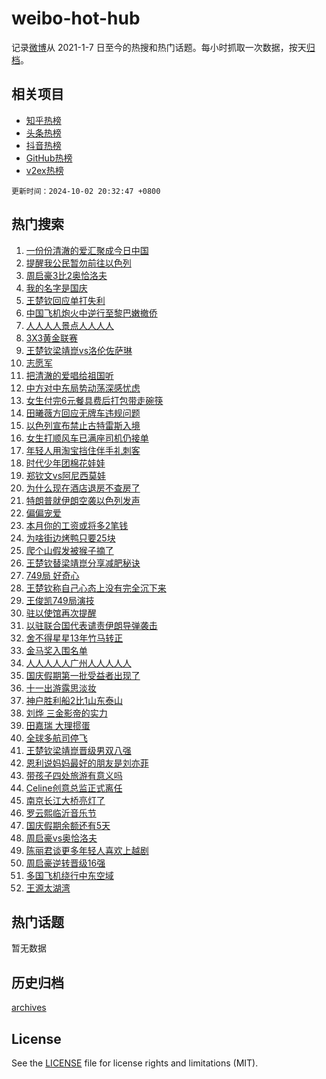 # weibo-hot-hub

记录[微博](https://www.weibo.com)从 2021-1-7 日至今的热搜和热门话题。每小时抓取一次数据，按天[归档](archives)。

## 相关项目

- [知乎热榜](https://github.com/lonnyzhang423/zhihu-hot-hub)
- [头条热榜](https://github.com/lonnyzhang423/toutiao-hot-hub)
- [抖音热榜](https://github.com/lonnyzhang423/douyin-hot-hub)
- [GitHub热榜](https://github.com/lonnyzhang423/github-hot-hub)
- [v2ex热榜](https://github.com/lonnyzhang423/v2ex-hot-hub)


`更新时间：2024-10-02 20:32:47 +0800`

## 热门搜索

1. [一份份清澈的爱汇聚成今日中国](https://m.weibo.cn/search?containerid=100103type%3D1%26t%3D10%26q%3D%23%E4%B8%80%E4%BB%BD%E4%BB%BD%E6%B8%85%E6%BE%88%E7%9A%84%E7%88%B1%E6%B1%87%E8%81%9A%E6%88%90%E4%BB%8A%E6%97%A5%E4%B8%AD%E5%9B%BD%23&stream_entry_id=51&isnewpage=1&extparam=seat%3D1%26c_type%3D51%26stream_entry_id%3D51%26cate%3D10103%26dgr%3D0%26pos%3D0%26filter_type%3Drealtimehot%26q%3D%2523%25E4%25B8%2580%25E4%25BB%25BD%25E4%25BB%25BD%25E6%25B8%2585%25E6%25BE%2588%25E7%259A%2584%25E7%2588%25B1%25E6%25B1%2587%25E8%2581%259A%25E6%2588%2590%25E4%25BB%258A%25E6%2597%25A5%25E4%25B8%25AD%25E5%259B%25BD%2523%26display_time%3D1727872366%26pre_seqid%3D17278723661860115975854)
1. [提醒我公民暂勿前往以色列](https://m.weibo.cn/search?containerid=100103type%3D1%26t%3D10%26q%3D%23%E6%8F%90%E9%86%92%E6%88%91%E5%85%AC%E6%B0%91%E6%9A%82%E5%8B%BF%E5%89%8D%E5%BE%80%E4%BB%A5%E8%89%B2%E5%88%97%23&stream_entry_id=31&isnewpage=1&extparam=seat%3D1%26flag%3D1%26realpos%3D1%26q%3D%2523%25E6%258F%2590%25E9%2586%2592%25E6%2588%2591%25E5%2585%25AC%25E6%25B0%2591%25E6%259A%2582%25E5%258B%25BF%25E5%2589%258D%25E5%25BE%2580%25E4%25BB%25A5%25E8%2589%25B2%25E5%2588%2597%2523%26dgr%3D0%26lcate%3D5001%26stream_entry_id%3D31%26cate%3D5001%26band_rank%3D1%26filter_type%3Drealtimehot%26pos%3D0%26c_type%3D31%26display_time%3D1727872366%26pre_seqid%3D17278723661860115975854)
1. [周启豪3比2奥恰洛夫](https://m.weibo.cn/search?containerid=100103type%3D1%26t%3D10%26q%3D%23%E5%91%A8%E5%90%AF%E8%B1%AA3%E6%AF%942%E5%A5%A5%E6%81%B0%E6%B4%9B%E5%A4%AB%23&stream_entry_id=31&isnewpage=1&extparam=seat%3D1%26flag%3D1%26realpos%3D2%26q%3D%2523%25E5%2591%25A8%25E5%2590%25AF%25E8%25B1%25AA3%25E6%25AF%25942%25E5%25A5%25A5%25E6%2581%25B0%25E6%25B4%259B%25E5%25A4%25AB%2523%26dgr%3D0%26lcate%3D5001%26stream_entry_id%3D31%26cate%3D5001%26band_rank%3D2%26filter_type%3Drealtimehot%26pos%3D1%26c_type%3D31%26display_time%3D1727872366%26pre_seqid%3D17278723661860115975854)
1. [我的名字是国庆](https://m.weibo.cn/search?containerid=100103type%3D1%26t%3D10%26q%3D%23%E6%88%91%E7%9A%84%E5%90%8D%E5%AD%97%E6%98%AF%E5%9B%BD%E5%BA%86%23&stream_entry_id=31&isnewpage=1&extparam=seat%3D1%26flag%3D0%26realpos%3D3%26q%3D%2523%25E6%2588%2591%25E7%259A%2584%25E5%2590%258D%25E5%25AD%2597%25E6%2598%25AF%25E5%259B%25BD%25E5%25BA%2586%2523%26dgr%3D0%26lcate%3D5001%26stream_entry_id%3D31%26cate%3D5001%26band_rank%3D3%26filter_type%3Drealtimehot%26pos%3D2%26c_type%3D31%26display_time%3D1727872366%26pre_seqid%3D17278723661860115975854)
1. [王楚钦回应单打失利](https://m.weibo.cn/search?containerid=100103type%3D1%26t%3D10%26q%3D%23%E7%8E%8B%E6%A5%9A%E9%92%A6%E5%9B%9E%E5%BA%94%E5%8D%95%E6%89%93%E5%A4%B1%E5%88%A9%23&stream_entry_id=31&isnewpage=1&extparam=seat%3D1%26flag%3D1%26realpos%3D4%26q%3D%2523%25E7%258E%258B%25E6%25A5%259A%25E9%2592%25A6%25E5%259B%259E%25E5%25BA%2594%25E5%258D%2595%25E6%2589%2593%25E5%25A4%25B1%25E5%2588%25A9%2523%26dgr%3D0%26lcate%3D5001%26stream_entry_id%3D31%26cate%3D5001%26band_rank%3D4%26filter_type%3Drealtimehot%26pos%3D3%26c_type%3D31%26display_time%3D1727872366%26pre_seqid%3D17278723661860115975854)
1. [中国飞机炮火中逆行至黎巴嫩撤侨](https://m.weibo.cn/search?containerid=100103type%3D1%26t%3D10%26q%3D%23%E4%B8%AD%E5%9B%BD%E9%A3%9E%E6%9C%BA%E7%82%AE%E7%81%AB%E4%B8%AD%E9%80%86%E8%A1%8C%E8%87%B3%E9%BB%8E%E5%B7%B4%E5%AB%A9%E6%92%A4%E4%BE%A8%23&stream_entry_id=31&isnewpage=1&extparam=seat%3D1%26flag%3D1%26realpos%3D5%26q%3D%2523%25E4%25B8%25AD%25E5%259B%25BD%25E9%25A3%259E%25E6%259C%25BA%25E7%2582%25AE%25E7%2581%25AB%25E4%25B8%25AD%25E9%2580%2586%25E8%25A1%258C%25E8%2587%25B3%25E9%25BB%258E%25E5%25B7%25B4%25E5%25AB%25A9%25E6%2592%25A4%25E4%25BE%25A8%2523%26dgr%3D0%26lcate%3D5001%26stream_entry_id%3D31%26cate%3D5001%26band_rank%3D5%26filter_type%3Drealtimehot%26pos%3D4%26c_type%3D31%26display_time%3D1727872366%26pre_seqid%3D17278723661860115975854)
1. [人人人人景点人人人人](https://m.weibo.cn/search?containerid=100103type%3D1%26t%3D10%26q%3D%23%E4%BA%BA%E4%BA%BA%E4%BA%BA%E4%BA%BA%E6%99%AF%E7%82%B9%E4%BA%BA%E4%BA%BA%E4%BA%BA%E4%BA%BA%23&stream_entry_id=31&isnewpage=1&extparam=seat%3D1%26flag%3D0%26realpos%3D6%26q%3D%2523%25E4%25BA%25BA%25E4%25BA%25BA%25E4%25BA%25BA%25E4%25BA%25BA%25E6%2599%25AF%25E7%2582%25B9%25E4%25BA%25BA%25E4%25BA%25BA%25E4%25BA%25BA%25E4%25BA%25BA%2523%26dgr%3D0%26lcate%3D5001%26stream_entry_id%3D31%26cate%3D5001%26band_rank%3D6%26filter_type%3Drealtimehot%26pos%3D5%26c_type%3D31%26display_time%3D1727872366%26pre_seqid%3D17278723661860115975854)
1. [3X3黄金联赛](https://m.weibo.cn/search?containerid=100103type%3D1%26t%3D10%26q%3D%233X3%E9%BB%84%E9%87%91%E8%81%94%E8%B5%9B%23&stream_entry_id=31&isnewpage=1&extparam=seat%3D1%26pos%3D6%26adid%3D258234%26is_ad_pos%3D1%26filter_type%3Drealtimehot%26q%3D%25233X3%25E9%25BB%2584%25E9%2587%2591%25E8%2581%2594%25E8%25B5%259B%2523%26dgr%3D0%26stream_entry_id%3D31%26cate%3D5001%26lcate%3D5001%26topic_ad%3D1%26band_rank%3D7%26c_type%3D31%26display_time%3D1727872366%26pre_seqid%3D17278723661860115975854)
1. [王楚钦梁靖崑vs洛伦佐萨琳](https://m.weibo.cn/search?containerid=100103type%3D1%26t%3D10%26q%3D%23%E7%8E%8B%E6%A5%9A%E9%92%A6%E6%A2%81%E9%9D%96%E5%B4%91vs%E6%B4%9B%E4%BC%A6%E4%BD%90%E8%90%A8%E7%90%B3%23&stream_entry_id=31&isnewpage=1&extparam=seat%3D1%26flag%3D0%26realpos%3D7%26q%3D%2523%25E7%258E%258B%25E6%25A5%259A%25E9%2592%25A6%25E6%25A2%2581%25E9%259D%2596%25E5%25B4%2591vs%25E6%25B4%259B%25E4%25BC%25A6%25E4%25BD%2590%25E8%2590%25A8%25E7%2590%25B3%2523%26dgr%3D0%26lcate%3D5001%26stream_entry_id%3D31%26cate%3D5001%26band_rank%3D7%26filter_type%3Drealtimehot%26pos%3D7%26c_type%3D31%26display_time%3D1727872366%26pre_seqid%3D17278723661860115975854)
1. [志愿军](https://m.weibo.cn/search?containerid=100103type%3D1%26t%3D10%26q%3D%E5%BF%97%E6%84%BF%E5%86%9B&stream_entry_id=31&isnewpage=1&extparam=seat%3D1%26flag%3D0%26realpos%3D8%26q%3D%25E5%25BF%2597%25E6%2584%25BF%25E5%2586%259B%26dgr%3D0%26lcate%3D5001%26stream_entry_id%3D31%26cate%3D5001%26band_rank%3D8%26filter_type%3Drealtimehot%26pos%3D8%26c_type%3D31%26display_time%3D1727872366%26pre_seqid%3D17278723661860115975854)
1. [把清澈的爱唱给祖国听](https://m.weibo.cn/search?containerid=100103type%3D1%26t%3D10%26q%3D%23%E6%8A%8A%E6%B8%85%E6%BE%88%E7%9A%84%E7%88%B1%E5%94%B1%E7%BB%99%E7%A5%96%E5%9B%BD%E5%90%AC%23&stream_entry_id=31&isnewpage=1&extparam=seat%3D1%26flag%3D32768%26realpos%3D9%26q%3D%2523%25E6%258A%258A%25E6%25B8%2585%25E6%25BE%2588%25E7%259A%2584%25E7%2588%25B1%25E5%2594%25B1%25E7%25BB%2599%25E7%25A5%2596%25E5%259B%25BD%25E5%2590%25AC%2523%26dgr%3D0%26lcate%3D5001%26stream_entry_id%3D31%26cate%3D5001%26band_rank%3D9%26filter_type%3Drealtimehot%26pos%3D9%26c_type%3D31%26display_time%3D1727872366%26pre_seqid%3D17278723661860115975854)
1. [中方对中东局势动荡深感忧虑](https://m.weibo.cn/search?containerid=100103type%3D1%26t%3D10%26q%3D%23%E4%B8%AD%E6%96%B9%E5%AF%B9%E4%B8%AD%E4%B8%9C%E5%B1%80%E5%8A%BF%E5%8A%A8%E8%8D%A1%E6%B7%B1%E6%84%9F%E5%BF%A7%E8%99%91%23&stream_entry_id=31&isnewpage=1&extparam=seat%3D1%26flag%3D0%26realpos%3D10%26q%3D%2523%25E4%25B8%25AD%25E6%2596%25B9%25E5%25AF%25B9%25E4%25B8%25AD%25E4%25B8%259C%25E5%25B1%2580%25E5%258A%25BF%25E5%258A%25A8%25E8%258D%25A1%25E6%25B7%25B1%25E6%2584%259F%25E5%25BF%25A7%25E8%2599%2591%2523%26dgr%3D0%26lcate%3D5001%26stream_entry_id%3D31%26cate%3D5001%26band_rank%3D10%26filter_type%3Drealtimehot%26pos%3D10%26c_type%3D31%26display_time%3D1727872366%26pre_seqid%3D17278723661860115975854)
1. [女生付完6元餐具费后打包带走碗筷](https://m.weibo.cn/search?containerid=100103type%3D1%26t%3D10%26q%3D%23%E5%A5%B3%E7%94%9F%E4%BB%98%E5%AE%8C6%E5%85%83%E9%A4%90%E5%85%B7%E8%B4%B9%E5%90%8E%E6%89%93%E5%8C%85%E5%B8%A6%E8%B5%B0%E7%A2%97%E7%AD%B7%23&stream_entry_id=31&isnewpage=1&extparam=seat%3D1%26flag%3D1%26realpos%3D11%26q%3D%2523%25E5%25A5%25B3%25E7%2594%259F%25E4%25BB%2598%25E5%25AE%258C6%25E5%2585%2583%25E9%25A4%2590%25E5%2585%25B7%25E8%25B4%25B9%25E5%2590%258E%25E6%2589%2593%25E5%258C%2585%25E5%25B8%25A6%25E8%25B5%25B0%25E7%25A2%2597%25E7%25AD%25B7%2523%26dgr%3D0%26lcate%3D5001%26stream_entry_id%3D31%26cate%3D5001%26band_rank%3D11%26filter_type%3Drealtimehot%26pos%3D11%26c_type%3D31%26display_time%3D1727872366%26pre_seqid%3D17278723661860115975854)
1. [田曦薇方回应无牌车违规问题](https://m.weibo.cn/search?containerid=100103type%3D1%26t%3D10%26q%3D%23%E7%94%B0%E6%9B%A6%E8%96%87%E6%96%B9%E5%9B%9E%E5%BA%94%E6%97%A0%E7%89%8C%E8%BD%A6%E8%BF%9D%E8%A7%84%E9%97%AE%E9%A2%98%23&stream_entry_id=31&isnewpage=1&extparam=seat%3D1%26flag%3D1%26realpos%3D12%26q%3D%2523%25E7%2594%25B0%25E6%259B%25A6%25E8%2596%2587%25E6%2596%25B9%25E5%259B%259E%25E5%25BA%2594%25E6%2597%25A0%25E7%2589%258C%25E8%25BD%25A6%25E8%25BF%259D%25E8%25A7%2584%25E9%2597%25AE%25E9%25A2%2598%2523%26dgr%3D0%26lcate%3D5001%26stream_entry_id%3D31%26cate%3D5001%26band_rank%3D12%26filter_type%3Drealtimehot%26pos%3D12%26c_type%3D31%26display_time%3D1727872366%26pre_seqid%3D17278723661860115975854)
1. [以色列宣布禁止古特雷斯入境](https://m.weibo.cn/search?containerid=100103type%3D1%26t%3D10%26q%3D%23%E4%BB%A5%E8%89%B2%E5%88%97%E5%AE%A3%E5%B8%83%E7%A6%81%E6%AD%A2%E5%8F%A4%E7%89%B9%E9%9B%B7%E6%96%AF%E5%85%A5%E5%A2%83%23&stream_entry_id=31&isnewpage=1&extparam=seat%3D1%26flag%3D0%26realpos%3D13%26q%3D%2523%25E4%25BB%25A5%25E8%2589%25B2%25E5%2588%2597%25E5%25AE%25A3%25E5%25B8%2583%25E7%25A6%2581%25E6%25AD%25A2%25E5%258F%25A4%25E7%2589%25B9%25E9%259B%25B7%25E6%2596%25AF%25E5%2585%25A5%25E5%25A2%2583%2523%26dgr%3D0%26lcate%3D5001%26stream_entry_id%3D31%26cate%3D5001%26band_rank%3D13%26filter_type%3Drealtimehot%26pos%3D13%26c_type%3D31%26display_time%3D1727872366%26pre_seqid%3D17278723661860115975854)
1. [女生打顺风车已满座司机仍接单](https://m.weibo.cn/search?containerid=100103type%3D1%26t%3D10%26q%3D%23%E5%A5%B3%E7%94%9F%E6%89%93%E9%A1%BA%E9%A3%8E%E8%BD%A6%E5%B7%B2%E6%BB%A1%E5%BA%A7%E5%8F%B8%E6%9C%BA%E4%BB%8D%E6%8E%A5%E5%8D%95%23&stream_entry_id=31&isnewpage=1&extparam=seat%3D1%26flag%3D2%26realpos%3D14%26q%3D%2523%25E5%25A5%25B3%25E7%2594%259F%25E6%2589%2593%25E9%25A1%25BA%25E9%25A3%258E%25E8%25BD%25A6%25E5%25B7%25B2%25E6%25BB%25A1%25E5%25BA%25A7%25E5%258F%25B8%25E6%259C%25BA%25E4%25BB%258D%25E6%258E%25A5%25E5%258D%2595%2523%26dgr%3D0%26lcate%3D5001%26stream_entry_id%3D31%26cate%3D5001%26band_rank%3D14%26filter_type%3Drealtimehot%26pos%3D14%26c_type%3D31%26display_time%3D1727872366%26pre_seqid%3D17278723661860115975854)
1. [年轻人用淘宝挡住伴手礼刺客](https://m.weibo.cn/search?containerid=100103type%3D1%26t%3D10%26q%3D%23%E5%B9%B4%E8%BD%BB%E4%BA%BA%E7%94%A8%E6%B7%98%E5%AE%9D%E6%8C%A1%E4%BD%8F%E4%BC%B4%E6%89%8B%E7%A4%BC%E5%88%BA%E5%AE%A2%23&stream_entry_id=31&isnewpage=1&extparam=seat%3D1%26pos%3D15%26adid%3D258287%26realpos%3D15%26q%3D%2523%25E5%25B9%25B4%25E8%25BD%25BB%25E4%25BA%25BA%25E7%2594%25A8%25E6%25B7%2598%25E5%25AE%259D%25E6%258C%25A1%25E4%25BD%258F%25E4%25BC%25B4%25E6%2589%258B%25E7%25A4%25BC%25E5%2588%25BA%25E5%25AE%25A2%2523%26dgr%3D0%26lcate%3D5001%26stream_entry_id%3D31%26cate%3D5001%26band_rank%3D15%26filter_type%3Drealtimehot%26flag%3D0%26c_type%3D31%26display_time%3D1727872366%26pre_seqid%3D17278723661860115975854)
1. [时代少年团棉花娃娃](https://m.weibo.cn/search?containerid=100103type%3D1%26t%3D10%26q%3D%E6%97%B6%E4%BB%A3%E5%B0%91%E5%B9%B4%E5%9B%A2%E6%A3%89%E8%8A%B1%E5%A8%83%E5%A8%83&stream_entry_id=31&isnewpage=1&extparam=seat%3D1%26flag%3D1%26realpos%3D16%26q%3D%25E6%2597%25B6%25E4%25BB%25A3%25E5%25B0%2591%25E5%25B9%25B4%25E5%259B%25A2%25E6%25A3%2589%25E8%258A%25B1%25E5%25A8%2583%25E5%25A8%2583%26dgr%3D0%26lcate%3D5001%26stream_entry_id%3D31%26cate%3D5001%26band_rank%3D16%26filter_type%3Drealtimehot%26pos%3D16%26c_type%3D31%26display_time%3D1727872366%26pre_seqid%3D17278723661860115975854)
1. [郑钦文vs阿尼西莫娃](https://m.weibo.cn/search?containerid=100103type%3D1%26t%3D10%26q%3D%E9%83%91%E9%92%A6%E6%96%87vs%E9%98%BF%E5%B0%BC%E8%A5%BF%E8%8E%AB%E5%A8%83&stream_entry_id=31&isnewpage=1&extparam=seat%3D1%26flag%3D1%26realpos%3D17%26q%3D%25E9%2583%2591%25E9%2592%25A6%25E6%2596%2587vs%25E9%2598%25BF%25E5%25B0%25BC%25E8%25A5%25BF%25E8%258E%25AB%25E5%25A8%2583%26dgr%3D0%26lcate%3D5001%26stream_entry_id%3D31%26cate%3D5001%26band_rank%3D17%26filter_type%3Drealtimehot%26pos%3D17%26c_type%3D31%26display_time%3D1727872366%26pre_seqid%3D17278723661860115975854)
1. [为什么现在酒店退房不查房了](https://m.weibo.cn/search?containerid=100103type%3D1%26t%3D10%26q%3D%23%E4%B8%BA%E4%BB%80%E4%B9%88%E7%8E%B0%E5%9C%A8%E9%85%92%E5%BA%97%E9%80%80%E6%88%BF%E4%B8%8D%E6%9F%A5%E6%88%BF%E4%BA%86%23&stream_entry_id=31&isnewpage=1&extparam=seat%3D1%26flag%3D2%26realpos%3D18%26q%3D%2523%25E4%25B8%25BA%25E4%25BB%2580%25E4%25B9%2588%25E7%258E%25B0%25E5%259C%25A8%25E9%2585%2592%25E5%25BA%2597%25E9%2580%2580%25E6%2588%25BF%25E4%25B8%258D%25E6%259F%25A5%25E6%2588%25BF%25E4%25BA%2586%2523%26dgr%3D0%26lcate%3D5001%26stream_entry_id%3D31%26cate%3D5001%26band_rank%3D18%26filter_type%3Drealtimehot%26pos%3D18%26c_type%3D31%26display_time%3D1727872366%26pre_seqid%3D17278723661860115975854)
1. [特朗普就伊朗空袭以色列发声](https://m.weibo.cn/search?containerid=100103type%3D1%26t%3D10%26q%3D%23%E7%89%B9%E6%9C%97%E6%99%AE%E5%B0%B1%E4%BC%8A%E6%9C%97%E7%A9%BA%E8%A2%AD%E4%BB%A5%E8%89%B2%E5%88%97%E5%8F%91%E5%A3%B0%23&stream_entry_id=31&isnewpage=1&extparam=seat%3D1%26flag%3D0%26realpos%3D19%26q%3D%2523%25E7%2589%25B9%25E6%259C%2597%25E6%2599%25AE%25E5%25B0%25B1%25E4%25BC%258A%25E6%259C%2597%25E7%25A9%25BA%25E8%25A2%25AD%25E4%25BB%25A5%25E8%2589%25B2%25E5%2588%2597%25E5%258F%2591%25E5%25A3%25B0%2523%26dgr%3D0%26lcate%3D5001%26stream_entry_id%3D31%26cate%3D5001%26band_rank%3D19%26filter_type%3Drealtimehot%26pos%3D19%26c_type%3D31%26display_time%3D1727872366%26pre_seqid%3D17278723661860115975854)
1. [偏偏宠爱](https://m.weibo.cn/search?containerid=100103type%3D1%26t%3D10%26q%3D%E5%81%8F%E5%81%8F%E5%AE%A0%E7%88%B1&stream_entry_id=31&isnewpage=1&extparam=seat%3D1%26flag%3D1%26realpos%3D20%26q%3D%25E5%2581%258F%25E5%2581%258F%25E5%25AE%25A0%25E7%2588%25B1%26dgr%3D0%26lcate%3D5001%26stream_entry_id%3D31%26cate%3D5001%26band_rank%3D20%26filter_type%3Drealtimehot%26pos%3D20%26c_type%3D31%26display_time%3D1727872366%26pre_seqid%3D17278723661860115975854)
1. [本月你的工资或将多2笔钱](https://m.weibo.cn/search?containerid=100103type%3D1%26t%3D10%26q%3D%23%E6%9C%AC%E6%9C%88%E4%BD%A0%E7%9A%84%E5%B7%A5%E8%B5%84%E6%88%96%E5%B0%86%E5%A4%9A2%E7%AC%94%E9%92%B1%23&stream_entry_id=31&isnewpage=1&extparam=seat%3D1%26flag%3D1%26realpos%3D21%26q%3D%2523%25E6%259C%25AC%25E6%259C%2588%25E4%25BD%25A0%25E7%259A%2584%25E5%25B7%25A5%25E8%25B5%2584%25E6%2588%2596%25E5%25B0%2586%25E5%25A4%259A2%25E7%25AC%2594%25E9%2592%25B1%2523%26dgr%3D0%26lcate%3D5001%26stream_entry_id%3D31%26cate%3D5001%26band_rank%3D21%26filter_type%3Drealtimehot%26pos%3D21%26c_type%3D31%26display_time%3D1727872366%26pre_seqid%3D17278723661860115975854)
1. [为啥街边烤鸭只要25块](https://m.weibo.cn/search?containerid=100103type%3D1%26t%3D10%26q%3D%23%E4%B8%BA%E5%95%A5%E8%A1%97%E8%BE%B9%E7%83%A4%E9%B8%AD%E5%8F%AA%E8%A6%8125%E5%9D%97%23&stream_entry_id=31&isnewpage=1&extparam=seat%3D1%26flag%3D1%26realpos%3D22%26q%3D%2523%25E4%25B8%25BA%25E5%2595%25A5%25E8%25A1%2597%25E8%25BE%25B9%25E7%2583%25A4%25E9%25B8%25AD%25E5%258F%25AA%25E8%25A6%258125%25E5%259D%2597%2523%26dgr%3D0%26lcate%3D5001%26stream_entry_id%3D31%26cate%3D5001%26band_rank%3D22%26filter_type%3Drealtimehot%26pos%3D22%26c_type%3D31%26display_time%3D1727872366%26pre_seqid%3D17278723661860115975854)
1. [爬个山假发被猴子摘了](https://m.weibo.cn/search?containerid=100103type%3D1%26t%3D10%26q%3D%23%E7%88%AC%E4%B8%AA%E5%B1%B1%E5%81%87%E5%8F%91%E8%A2%AB%E7%8C%B4%E5%AD%90%E6%91%98%E4%BA%86%23&stream_entry_id=31&isnewpage=1&extparam=seat%3D1%26flag%3D1%26realpos%3D23%26q%3D%2523%25E7%2588%25AC%25E4%25B8%25AA%25E5%25B1%25B1%25E5%2581%2587%25E5%258F%2591%25E8%25A2%25AB%25E7%258C%25B4%25E5%25AD%2590%25E6%2591%2598%25E4%25BA%2586%2523%26dgr%3D0%26lcate%3D5001%26stream_entry_id%3D31%26cate%3D5001%26band_rank%3D23%26filter_type%3Drealtimehot%26pos%3D23%26c_type%3D31%26display_time%3D1727872366%26pre_seqid%3D17278723661860115975854)
1. [王楚钦替梁靖崑分享减肥秘诀](https://m.weibo.cn/search?containerid=100103type%3D1%26t%3D10%26q%3D%23%E7%8E%8B%E6%A5%9A%E9%92%A6%E6%9B%BF%E6%A2%81%E9%9D%96%E5%B4%91%E5%88%86%E4%BA%AB%E5%87%8F%E8%82%A5%E7%A7%98%E8%AF%80%23&stream_entry_id=31&isnewpage=1&extparam=seat%3D1%26flag%3D1%26realpos%3D24%26q%3D%2523%25E7%258E%258B%25E6%25A5%259A%25E9%2592%25A6%25E6%259B%25BF%25E6%25A2%2581%25E9%259D%2596%25E5%25B4%2591%25E5%2588%2586%25E4%25BA%25AB%25E5%2587%258F%25E8%2582%25A5%25E7%25A7%2598%25E8%25AF%2580%2523%26dgr%3D0%26lcate%3D5001%26stream_entry_id%3D31%26cate%3D5001%26band_rank%3D24%26filter_type%3Drealtimehot%26pos%3D24%26c_type%3D31%26display_time%3D1727872366%26pre_seqid%3D17278723661860115975854)
1. [749局 好奇心](https://m.weibo.cn/search?containerid=100103type%3D1%26t%3D10%26q%3D749%E5%B1%80+%E5%A5%BD%E5%A5%87%E5%BF%83&stream_entry_id=31&isnewpage=1&extparam=seat%3D1%26flag%3D1%26realpos%3D25%26q%3D749%25E5%25B1%2580%2520%25E5%25A5%25BD%25E5%25A5%2587%25E5%25BF%2583%26dgr%3D0%26lcate%3D5001%26stream_entry_id%3D31%26cate%3D5001%26band_rank%3D25%26filter_type%3Drealtimehot%26pos%3D25%26c_type%3D31%26display_time%3D1727872366%26pre_seqid%3D17278723661860115975854)
1. [王楚钦称自己心态上没有完全沉下来](https://m.weibo.cn/search?containerid=100103type%3D1%26t%3D10%26q%3D%23%E7%8E%8B%E6%A5%9A%E9%92%A6%E7%A7%B0%E8%87%AA%E5%B7%B1%E5%BF%83%E6%80%81%E4%B8%8A%E6%B2%A1%E6%9C%89%E5%AE%8C%E5%85%A8%E6%B2%89%E4%B8%8B%E6%9D%A5%23&stream_entry_id=31&isnewpage=1&extparam=seat%3D1%26flag%3D1%26realpos%3D26%26q%3D%2523%25E7%258E%258B%25E6%25A5%259A%25E9%2592%25A6%25E7%25A7%25B0%25E8%2587%25AA%25E5%25B7%25B1%25E5%25BF%2583%25E6%2580%2581%25E4%25B8%258A%25E6%25B2%25A1%25E6%259C%2589%25E5%25AE%258C%25E5%2585%25A8%25E6%25B2%2589%25E4%25B8%258B%25E6%259D%25A5%2523%26dgr%3D0%26lcate%3D5001%26stream_entry_id%3D31%26cate%3D5001%26band_rank%3D26%26filter_type%3Drealtimehot%26pos%3D26%26c_type%3D31%26display_time%3D1727872366%26pre_seqid%3D17278723661860115975854)
1. [王俊凯749局演技](https://m.weibo.cn/search?containerid=100103type%3D1%26t%3D10%26q%3D%E7%8E%8B%E4%BF%8A%E5%87%AF749%E5%B1%80%E6%BC%94%E6%8A%80&stream_entry_id=31&isnewpage=1&extparam=seat%3D1%26flag%3D0%26realpos%3D27%26q%3D%25E7%258E%258B%25E4%25BF%258A%25E5%2587%25AF749%25E5%25B1%2580%25E6%25BC%2594%25E6%258A%2580%26dgr%3D0%26lcate%3D5001%26stream_entry_id%3D31%26cate%3D5001%26band_rank%3D27%26filter_type%3Drealtimehot%26pos%3D27%26c_type%3D31%26display_time%3D1727872366%26pre_seqid%3D17278723661860115975854)
1. [驻以使馆再次提醒](https://m.weibo.cn/search?containerid=100103type%3D1%26t%3D10%26q%3D%23%E9%A9%BB%E4%BB%A5%E4%BD%BF%E9%A6%86%E5%86%8D%E6%AC%A1%E6%8F%90%E9%86%92%23&stream_entry_id=31&isnewpage=1&extparam=seat%3D1%26flag%3D1%26realpos%3D28%26q%3D%2523%25E9%25A9%25BB%25E4%25BB%25A5%25E4%25BD%25BF%25E9%25A6%2586%25E5%2586%258D%25E6%25AC%25A1%25E6%258F%2590%25E9%2586%2592%2523%26dgr%3D0%26lcate%3D5001%26stream_entry_id%3D31%26cate%3D5001%26band_rank%3D28%26filter_type%3Drealtimehot%26pos%3D28%26c_type%3D31%26display_time%3D1727872366%26pre_seqid%3D17278723661860115975854)
1. [以驻联合国代表谴责伊朗导弹袭击](https://m.weibo.cn/search?containerid=100103type%3D1%26t%3D10%26q%3D%23%E4%BB%A5%E9%A9%BB%E8%81%94%E5%90%88%E5%9B%BD%E4%BB%A3%E8%A1%A8%E8%B0%B4%E8%B4%A3%E4%BC%8A%E6%9C%97%E5%AF%BC%E5%BC%B9%E8%A2%AD%E5%87%BB%23&stream_entry_id=31&isnewpage=1&extparam=seat%3D1%26flag%3D0%26realpos%3D29%26q%3D%2523%25E4%25BB%25A5%25E9%25A9%25BB%25E8%2581%2594%25E5%2590%2588%25E5%259B%25BD%25E4%25BB%25A3%25E8%25A1%25A8%25E8%25B0%25B4%25E8%25B4%25A3%25E4%25BC%258A%25E6%259C%2597%25E5%25AF%25BC%25E5%25BC%25B9%25E8%25A2%25AD%25E5%2587%25BB%2523%26dgr%3D0%26lcate%3D5001%26stream_entry_id%3D31%26cate%3D5001%26band_rank%3D29%26filter_type%3Drealtimehot%26pos%3D29%26c_type%3D31%26display_time%3D1727872366%26pre_seqid%3D17278723661860115975854)
1. [舍不得星星13年竹马转正](https://m.weibo.cn/search?containerid=100103type%3D1%26t%3D10%26q%3D%E8%88%8D%E4%B8%8D%E5%BE%97%E6%98%9F%E6%98%9F13%E5%B9%B4%E7%AB%B9%E9%A9%AC%E8%BD%AC%E6%AD%A3&stream_entry_id=31&isnewpage=1&extparam=seat%3D1%26flag%3D1%26realpos%3D30%26q%3D%25E8%2588%258D%25E4%25B8%258D%25E5%25BE%2597%25E6%2598%259F%25E6%2598%259F13%25E5%25B9%25B4%25E7%25AB%25B9%25E9%25A9%25AC%25E8%25BD%25AC%25E6%25AD%25A3%26dgr%3D0%26lcate%3D5001%26stream_entry_id%3D31%26cate%3D5001%26band_rank%3D30%26filter_type%3Drealtimehot%26pos%3D30%26c_type%3D31%26display_time%3D1727872366%26pre_seqid%3D17278723661860115975854)
1. [金马奖入围名单](https://m.weibo.cn/search?containerid=100103type%3D1%26t%3D10%26q%3D%E9%87%91%E9%A9%AC%E5%A5%96%E5%85%A5%E5%9B%B4%E5%90%8D%E5%8D%95&stream_entry_id=31&isnewpage=1&extparam=seat%3D1%26flag%3D1%26realpos%3D31%26q%3D%25E9%2587%2591%25E9%25A9%25AC%25E5%25A5%2596%25E5%2585%25A5%25E5%259B%25B4%25E5%2590%258D%25E5%258D%2595%26dgr%3D0%26lcate%3D5001%26stream_entry_id%3D31%26cate%3D5001%26band_rank%3D31%26filter_type%3Drealtimehot%26pos%3D31%26c_type%3D31%26display_time%3D1727872366%26pre_seqid%3D17278723661860115975854)
1. [人人人人人广州人人人人人](https://m.weibo.cn/search?containerid=100103type%3D1%26t%3D10%26q%3D%23%E4%BA%BA%E4%BA%BA%E4%BA%BA%E4%BA%BA%E4%BA%BA%E5%B9%BF%E5%B7%9E%E4%BA%BA%E4%BA%BA%E4%BA%BA%E4%BA%BA%E4%BA%BA%23&stream_entry_id=31&isnewpage=1&extparam=seat%3D1%26flag%3D0%26realpos%3D32%26q%3D%2523%25E4%25BA%25BA%25E4%25BA%25BA%25E4%25BA%25BA%25E4%25BA%25BA%25E4%25BA%25BA%25E5%25B9%25BF%25E5%25B7%259E%25E4%25BA%25BA%25E4%25BA%25BA%25E4%25BA%25BA%25E4%25BA%25BA%25E4%25BA%25BA%2523%26dgr%3D0%26lcate%3D5001%26stream_entry_id%3D31%26cate%3D5001%26band_rank%3D32%26filter_type%3Drealtimehot%26pos%3D32%26c_type%3D31%26display_time%3D1727872366%26pre_seqid%3D17278723661860115975854)
1. [国庆假期第一批受益者出现了](https://m.weibo.cn/search?containerid=100103type%3D1%26t%3D10%26q%3D%23%E5%9B%BD%E5%BA%86%E5%81%87%E6%9C%9F%E7%AC%AC%E4%B8%80%E6%89%B9%E5%8F%97%E7%9B%8A%E8%80%85%E5%87%BA%E7%8E%B0%E4%BA%86%23&stream_entry_id=31&isnewpage=1&extparam=seat%3D1%26flag%3D1%26realpos%3D33%26q%3D%2523%25E5%259B%25BD%25E5%25BA%2586%25E5%2581%2587%25E6%259C%259F%25E7%25AC%25AC%25E4%25B8%2580%25E6%2589%25B9%25E5%258F%2597%25E7%259B%258A%25E8%2580%2585%25E5%2587%25BA%25E7%258E%25B0%25E4%25BA%2586%2523%26dgr%3D0%26lcate%3D5001%26stream_entry_id%3D31%26cate%3D5001%26band_rank%3D33%26filter_type%3Drealtimehot%26pos%3D33%26c_type%3D31%26display_time%3D1727872366%26pre_seqid%3D17278723661860115975854)
1. [十一出游露思淡妆](https://m.weibo.cn/search?containerid=100103type%3D1%26t%3D10%26q%3D%E5%8D%81%E4%B8%80%E5%87%BA%E6%B8%B8%E9%9C%B2%E6%80%9D%E6%B7%A1%E5%A6%86&stream_entry_id=31&isnewpage=1&extparam=seat%3D1%26flag%3D0%26realpos%3D34%26q%3D%25E5%258D%2581%25E4%25B8%2580%25E5%2587%25BA%25E6%25B8%25B8%25E9%259C%25B2%25E6%2580%259D%25E6%25B7%25A1%25E5%25A6%2586%26dgr%3D0%26lcate%3D5001%26stream_entry_id%3D31%26cate%3D5001%26band_rank%3D34%26filter_type%3Drealtimehot%26pos%3D34%26c_type%3D31%26display_time%3D1727872366%26pre_seqid%3D17278723661860115975854)
1. [神户胜利船2比1山东泰山](https://m.weibo.cn/search?containerid=100103type%3D1%26t%3D10%26q%3D%23%E7%A5%9E%E6%88%B7%E8%83%9C%E5%88%A9%E8%88%B92%E6%AF%941%E5%B1%B1%E4%B8%9C%E6%B3%B0%E5%B1%B1%23&stream_entry_id=31&isnewpage=1&extparam=seat%3D1%26flag%3D1%26realpos%3D35%26q%3D%2523%25E7%25A5%259E%25E6%2588%25B7%25E8%2583%259C%25E5%2588%25A9%25E8%2588%25B92%25E6%25AF%25941%25E5%25B1%25B1%25E4%25B8%259C%25E6%25B3%25B0%25E5%25B1%25B1%2523%26dgr%3D0%26lcate%3D5001%26stream_entry_id%3D31%26cate%3D5001%26band_rank%3D35%26filter_type%3Drealtimehot%26pos%3D35%26c_type%3D31%26display_time%3D1727872366%26pre_seqid%3D17278723661860115975854)
1. [刘烨 三金影帝的实力](https://m.weibo.cn/search?containerid=100103type%3D1%26t%3D10%26q%3D%E5%88%98%E7%83%A8+%E4%B8%89%E9%87%91%E5%BD%B1%E5%B8%9D%E7%9A%84%E5%AE%9E%E5%8A%9B&stream_entry_id=31&isnewpage=1&extparam=seat%3D1%26flag%3D0%26realpos%3D36%26q%3D%25E5%2588%2598%25E7%2583%25A8%2520%25E4%25B8%2589%25E9%2587%2591%25E5%25BD%25B1%25E5%25B8%259D%25E7%259A%2584%25E5%25AE%259E%25E5%258A%259B%26dgr%3D0%26lcate%3D5001%26stream_entry_id%3D31%26cate%3D5001%26band_rank%3D36%26filter_type%3Drealtimehot%26pos%3D36%26c_type%3D31%26display_time%3D1727872366%26pre_seqid%3D17278723661860115975854)
1. [田嘉瑞 大理掼蛋](https://m.weibo.cn/search?containerid=100103type%3D1%26t%3D10%26q%3D%E7%94%B0%E5%98%89%E7%91%9E+%E5%A4%A7%E7%90%86%E6%8E%BC%E8%9B%8B&stream_entry_id=31&isnewpage=1&extparam=seat%3D1%26flag%3D1%26realpos%3D37%26q%3D%25E7%2594%25B0%25E5%2598%2589%25E7%2591%259E%2520%25E5%25A4%25A7%25E7%2590%2586%25E6%258E%25BC%25E8%259B%258B%26dgr%3D0%26lcate%3D5001%26stream_entry_id%3D31%26cate%3D5001%26band_rank%3D37%26filter_type%3Drealtimehot%26pos%3D37%26c_type%3D31%26display_time%3D1727872366%26pre_seqid%3D17278723661860115975854)
1. [全球多航司停飞](https://m.weibo.cn/search?containerid=100103type%3D1%26t%3D10%26q%3D%23%E5%85%A8%E7%90%83%E5%A4%9A%E8%88%AA%E5%8F%B8%E5%81%9C%E9%A3%9E%23&stream_entry_id=31&isnewpage=1&extparam=seat%3D1%26flag%3D1%26realpos%3D38%26q%3D%2523%25E5%2585%25A8%25E7%2590%2583%25E5%25A4%259A%25E8%2588%25AA%25E5%258F%25B8%25E5%2581%259C%25E9%25A3%259E%2523%26dgr%3D0%26lcate%3D5001%26stream_entry_id%3D31%26cate%3D5001%26band_rank%3D38%26filter_type%3Drealtimehot%26pos%3D38%26c_type%3D31%26display_time%3D1727872366%26pre_seqid%3D17278723661860115975854)
1. [王楚钦梁靖崑晋级男双八强](https://m.weibo.cn/search?containerid=100103type%3D1%26t%3D10%26q%3D%23%E7%8E%8B%E6%A5%9A%E9%92%A6%E6%A2%81%E9%9D%96%E5%B4%91%E6%99%8B%E7%BA%A7%E7%94%B7%E5%8F%8C%E5%85%AB%E5%BC%BA%23&stream_entry_id=31&isnewpage=1&extparam=seat%3D1%26flag%3D0%26realpos%3D39%26q%3D%2523%25E7%258E%258B%25E6%25A5%259A%25E9%2592%25A6%25E6%25A2%2581%25E9%259D%2596%25E5%25B4%2591%25E6%2599%258B%25E7%25BA%25A7%25E7%2594%25B7%25E5%258F%258C%25E5%2585%25AB%25E5%25BC%25BA%2523%26dgr%3D0%26lcate%3D5001%26stream_entry_id%3D31%26cate%3D5001%26band_rank%3D39%26filter_type%3Drealtimehot%26pos%3D39%26c_type%3D31%26display_time%3D1727872366%26pre_seqid%3D17278723661860115975854)
1. [恩利说妈妈最好的朋友是刘亦菲](https://m.weibo.cn/search?containerid=100103type%3D1%26t%3D10%26q%3D%23%E6%81%A9%E5%88%A9%E8%AF%B4%E5%A6%88%E5%A6%88%E6%9C%80%E5%A5%BD%E7%9A%84%E6%9C%8B%E5%8F%8B%E6%98%AF%E5%88%98%E4%BA%A6%E8%8F%B2%23&stream_entry_id=31&isnewpage=1&extparam=seat%3D1%26flag%3D0%26realpos%3D40%26q%3D%2523%25E6%2581%25A9%25E5%2588%25A9%25E8%25AF%25B4%25E5%25A6%2588%25E5%25A6%2588%25E6%259C%2580%25E5%25A5%25BD%25E7%259A%2584%25E6%259C%258B%25E5%258F%258B%25E6%2598%25AF%25E5%2588%2598%25E4%25BA%25A6%25E8%258F%25B2%2523%26dgr%3D0%26lcate%3D5001%26stream_entry_id%3D31%26cate%3D5001%26band_rank%3D40%26filter_type%3Drealtimehot%26pos%3D40%26c_type%3D31%26display_time%3D1727872366%26pre_seqid%3D17278723661860115975854)
1. [带孩子四处旅游有意义吗](https://m.weibo.cn/search?containerid=100103type%3D1%26t%3D10%26q%3D%23%E5%B8%A6%E5%AD%A9%E5%AD%90%E5%9B%9B%E5%A4%84%E6%97%85%E6%B8%B8%E6%9C%89%E6%84%8F%E4%B9%89%E5%90%97%23&stream_entry_id=31&isnewpage=1&extparam=seat%3D1%26flag%3D1%26realpos%3D41%26q%3D%2523%25E5%25B8%25A6%25E5%25AD%25A9%25E5%25AD%2590%25E5%259B%259B%25E5%25A4%2584%25E6%2597%2585%25E6%25B8%25B8%25E6%259C%2589%25E6%2584%258F%25E4%25B9%2589%25E5%2590%2597%2523%26dgr%3D0%26lcate%3D5001%26stream_entry_id%3D31%26cate%3D5001%26band_rank%3D41%26filter_type%3Drealtimehot%26pos%3D41%26c_type%3D31%26display_time%3D1727872366%26pre_seqid%3D17278723661860115975854)
1. [Celine创意总监正式离任](https://m.weibo.cn/search?containerid=100103type%3D1%26t%3D10%26q%3D%23Celine%E5%88%9B%E6%84%8F%E6%80%BB%E7%9B%91%E6%AD%A3%E5%BC%8F%E7%A6%BB%E4%BB%BB%23&stream_entry_id=31&isnewpage=1&extparam=seat%3D1%26flag%3D1%26realpos%3D42%26q%3D%2523Celine%25E5%2588%259B%25E6%2584%258F%25E6%2580%25BB%25E7%259B%2591%25E6%25AD%25A3%25E5%25BC%258F%25E7%25A6%25BB%25E4%25BB%25BB%2523%26dgr%3D0%26lcate%3D5001%26stream_entry_id%3D31%26cate%3D5001%26band_rank%3D42%26filter_type%3Drealtimehot%26pos%3D42%26c_type%3D31%26display_time%3D1727872366%26pre_seqid%3D17278723661860115975854)
1. [南京长江大桥亮灯了](https://m.weibo.cn/search?containerid=100103type%3D1%26t%3D10%26q%3D%23%E5%8D%97%E4%BA%AC%E9%95%BF%E6%B1%9F%E5%A4%A7%E6%A1%A5%E4%BA%AE%E7%81%AF%E4%BA%86%23&stream_entry_id=31&isnewpage=1&extparam=seat%3D1%26flag%3D0%26realpos%3D43%26q%3D%2523%25E5%258D%2597%25E4%25BA%25AC%25E9%2595%25BF%25E6%25B1%259F%25E5%25A4%25A7%25E6%25A1%25A5%25E4%25BA%25AE%25E7%2581%25AF%25E4%25BA%2586%2523%26dgr%3D0%26lcate%3D5001%26stream_entry_id%3D31%26cate%3D5001%26band_rank%3D43%26filter_type%3Drealtimehot%26pos%3D43%26c_type%3D31%26display_time%3D1727872366%26pre_seqid%3D17278723661860115975854)
1. [罗云熙临沂音乐节](https://m.weibo.cn/search?containerid=100103type%3D1%26t%3D10%26q%3D%E7%BD%97%E4%BA%91%E7%86%99%E4%B8%B4%E6%B2%82%E9%9F%B3%E4%B9%90%E8%8A%82&stream_entry_id=31&isnewpage=1&extparam=seat%3D1%26flag%3D1%26realpos%3D44%26q%3D%25E7%25BD%2597%25E4%25BA%2591%25E7%2586%2599%25E4%25B8%25B4%25E6%25B2%2582%25E9%259F%25B3%25E4%25B9%2590%25E8%258A%2582%26dgr%3D0%26lcate%3D5001%26stream_entry_id%3D31%26cate%3D5001%26band_rank%3D44%26filter_type%3Drealtimehot%26pos%3D44%26c_type%3D31%26display_time%3D1727872366%26pre_seqid%3D17278723661860115975854)
1. [国庆假期余额还有5天](https://m.weibo.cn/search?containerid=100103type%3D1%26t%3D10%26q%3D%23%E5%9B%BD%E5%BA%86%E5%81%87%E6%9C%9F%E4%BD%99%E9%A2%9D%E8%BF%98%E6%9C%895%E5%A4%A9%23&stream_entry_id=31&isnewpage=1&extparam=seat%3D1%26flag%3D0%26realpos%3D45%26q%3D%2523%25E5%259B%25BD%25E5%25BA%2586%25E5%2581%2587%25E6%259C%259F%25E4%25BD%2599%25E9%25A2%259D%25E8%25BF%2598%25E6%259C%25895%25E5%25A4%25A9%2523%26dgr%3D0%26lcate%3D5001%26stream_entry_id%3D31%26cate%3D5001%26band_rank%3D45%26filter_type%3Drealtimehot%26pos%3D45%26c_type%3D31%26display_time%3D1727872366%26pre_seqid%3D17278723661860115975854)
1. [周启豪vs奥恰洛夫](https://m.weibo.cn/search?containerid=100103type%3D1%26t%3D10%26q%3D%23%E5%91%A8%E5%90%AF%E8%B1%AAvs%E5%A5%A5%E6%81%B0%E6%B4%9B%E5%A4%AB%23&stream_entry_id=31&isnewpage=1&extparam=seat%3D1%26flag%3D1%26realpos%3D46%26q%3D%2523%25E5%2591%25A8%25E5%2590%25AF%25E8%25B1%25AAvs%25E5%25A5%25A5%25E6%2581%25B0%25E6%25B4%259B%25E5%25A4%25AB%2523%26dgr%3D0%26lcate%3D5001%26stream_entry_id%3D31%26cate%3D5001%26band_rank%3D46%26filter_type%3Drealtimehot%26pos%3D46%26c_type%3D31%26display_time%3D1727872366%26pre_seqid%3D17278723661860115975854)
1. [陈丽君谈更多年轻人喜欢上越剧](https://m.weibo.cn/search?containerid=100103type%3D1%26t%3D10%26q%3D%23%E9%99%88%E4%B8%BD%E5%90%9B%E8%B0%88%E6%9B%B4%E5%A4%9A%E5%B9%B4%E8%BD%BB%E4%BA%BA%E5%96%9C%E6%AC%A2%E4%B8%8A%E8%B6%8A%E5%89%A7%23&stream_entry_id=31&isnewpage=1&extparam=seat%3D1%26flag%3D0%26realpos%3D47%26q%3D%2523%25E9%2599%2588%25E4%25B8%25BD%25E5%2590%259B%25E8%25B0%2588%25E6%259B%25B4%25E5%25A4%259A%25E5%25B9%25B4%25E8%25BD%25BB%25E4%25BA%25BA%25E5%2596%259C%25E6%25AC%25A2%25E4%25B8%258A%25E8%25B6%258A%25E5%2589%25A7%2523%26dgr%3D0%26lcate%3D5001%26stream_entry_id%3D31%26cate%3D5001%26band_rank%3D47%26filter_type%3Drealtimehot%26pos%3D47%26c_type%3D31%26display_time%3D1727872366%26pre_seqid%3D17278723661860115975854)
1. [周启豪逆转晋级16强](https://m.weibo.cn/search?containerid=100103type%3D1%26t%3D10%26q%3D%23%E5%91%A8%E5%90%AF%E8%B1%AA%E9%80%86%E8%BD%AC%E6%99%8B%E7%BA%A716%E5%BC%BA%23&stream_entry_id=31&isnewpage=1&extparam=seat%3D1%26flag%3D1%26realpos%3D48%26q%3D%2523%25E5%2591%25A8%25E5%2590%25AF%25E8%25B1%25AA%25E9%2580%2586%25E8%25BD%25AC%25E6%2599%258B%25E7%25BA%25A716%25E5%25BC%25BA%2523%26dgr%3D0%26lcate%3D5001%26stream_entry_id%3D31%26cate%3D5001%26band_rank%3D48%26filter_type%3Drealtimehot%26pos%3D48%26c_type%3D31%26display_time%3D1727872366%26pre_seqid%3D17278723661860115975854)
1. [多国飞机绕行中东空域](https://m.weibo.cn/search?containerid=100103type%3D1%26t%3D10%26q%3D%23%E5%A4%9A%E5%9B%BD%E9%A3%9E%E6%9C%BA%E7%BB%95%E8%A1%8C%E4%B8%AD%E4%B8%9C%E7%A9%BA%E5%9F%9F%23&stream_entry_id=31&isnewpage=1&extparam=seat%3D1%26flag%3D1%26realpos%3D49%26q%3D%2523%25E5%25A4%259A%25E5%259B%25BD%25E9%25A3%259E%25E6%259C%25BA%25E7%25BB%2595%25E8%25A1%258C%25E4%25B8%25AD%25E4%25B8%259C%25E7%25A9%25BA%25E5%259F%259F%2523%26dgr%3D0%26lcate%3D5001%26stream_entry_id%3D31%26cate%3D5001%26band_rank%3D49%26filter_type%3Drealtimehot%26pos%3D49%26c_type%3D31%26display_time%3D1727872366%26pre_seqid%3D17278723661860115975854)
1. [王源太湖湾](https://m.weibo.cn/search?containerid=100103type%3D1%26t%3D10%26q%3D%E7%8E%8B%E6%BA%90%E5%A4%AA%E6%B9%96%E6%B9%BE&stream_entry_id=31&isnewpage=1&extparam=seat%3D1%26flag%3D0%26realpos%3D50%26q%3D%25E7%258E%258B%25E6%25BA%2590%25E5%25A4%25AA%25E6%25B9%2596%25E6%25B9%25BE%26dgr%3D0%26lcate%3D5001%26stream_entry_id%3D31%26cate%3D5001%26band_rank%3D50%26filter_type%3Drealtimehot%26pos%3D50%26c_type%3D31%26display_time%3D1727872366%26pre_seqid%3D17278723661860115975854)

## 热门话题

暂无数据

## 历史归档

[archives](archives)

## License

See the [LICENSE](LICENSE) file for license rights and limitations (MIT).
